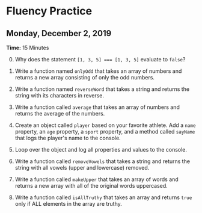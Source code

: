 # Fluency Practice
## Monday, December 2, 2019

**Time:** 15 Minutes

0. Why does the statement `[1, 3, 5] === [1, 3, 5]` evaluate to `false`?

1. Write a function named `onlyOdd` that takes an array of numbers and returns a new array consisting of only the odd numbers.


2. Write a function named `reverseWord` that takes a string and returns the string with its characters in reverse.

3. Write a function called `average` that takes an array of numbers and returns the average of the numbers.

4. Create an object called `player` based on your favorite athlete. Add a `name` property, an `age` property, a `sport` property, and a method called `sayName` that logs the player's name to the console.

5. Loop over the object and log all properties and values to the console.

6. Write a function called `removeVowels` that takes a string and returns the string with all vowels (upper and lowercase) removed.

7. Write a function called `makeUpper` that takes an array of words and returns a new array with all of the original words uppercased.

8. Write a function called `isAllTruthy` that takes an array and returns `true` only if ALL elements in the array are truthy.
